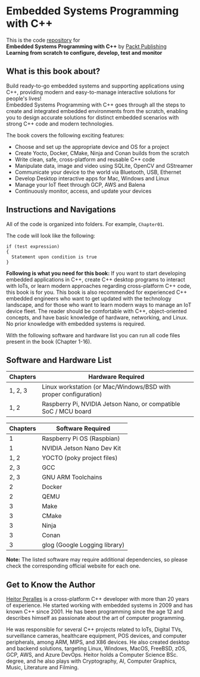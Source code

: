 # Embedded Systems Programming with C++

This is the code [repository](https://github.com/PacktPublishing/Embedded-Systems-Programming-with-Cxx) for<br>
**Embedded Systems Programming with C++** by [Packt Publishing](https://www.packtpub.com/)<br>
**Learning from scratch to configure, develop, test and monitor**

## What is this book about?

Build ready-to-go embedded systems and supporting applications using C++, providing modern and easy-to-manage interactive solutions for people's lives!<br>
Embedded Systems Programming with C++ goes through all the steps to create and integrated embedded environments from the scratch, enabling you to design accurate solutions for distinct embedded scenarios with strong C++ code and modern technologies.

The book covers the following exciting features:
* Choose and set up the appropriate device and OS for a project
* Create Yocto, Docker, CMake, Ninja and Conan builds from the scratch
* Write clean, safe, cross-platform and reusable C++ code
* Manipulate data, image and video using SQLite, OpenCV and GStreamer
* Communicate your device to the world via Bluetooth, USB, Ethernet
* Develop Desktop interactive apps for Mac, Windows and Linux
* Manage your IoT fleet through GCP, AWS and Balena
* Continuously monitor, access, and update your devices 

## Instructions and Navigations

All of the code is organized into folders. For example, `Chapter01`.

The code will look like the following:

```
if (test expression)
{
  Statement upon condition is true
}
```

**Following is what you need for this book:**
If you want to start developing embedded applications in C++, create C++ desktop programs to interact with IoTs, or learn modern approaches regarding cross-platform C++ code, this book is for you. This book is also recommended for experienced C++ embedded engineers who want to get updated with the technology landscape, and for those who want to learn modern ways to manage an IoT device fleet. The reader should be comfortable with C++, object-oriented concepts, and have basic knowledge of hardware, networking, and Linux. No prior knowledge with embedded systems is required.

With the following software and hardware list you can run all code files present in the book (Chapter 1-16).

## Software and Hardware List

| Chapters                        | Hardware Required
| ------------------------------- | ----------------------------------------------------------------- |
| 1, 2, 3                         | Linux workstation (or Mac/Windows/BSD with proper configuration)  |
| 1, 2                            | Raspberry Pi, NVIDIA Jetson Nano, or compatible SoC / MCU board   |

| Chapters                        | Software Required           |
| ------------------------------- | --------------------------- |
| 1                               | Raspberry Pi OS (Raspbian)    |
| 1                               | NVIDIA Jetson Nano Dev Kit    |
| 1, 2                            | YOCTO (poky project files)    |
| 2, 3                            | GCC                           |
| 2, 3                            | GNU ARM Toolchains            |
| 2                               | Docker                        |
| 2                               | QEMU                          |
| 3                               | Make                          |
| 3                               | CMake                         |
| 3                               | Ninja                         |
| 3                               | Conan                         |
| 3                               | glog (Google Logging library) |

**Note:** The listed software may require additional dependencies, so please check the corresponding official website for each one.

## Get to Know the Author

[Heitor Peralles](mailto:heitorgp@gmail.com) is a cross-platform C++ developer with more than 20 years of experience. He started working with embedded systems in 2009 and has known C++ since 2001. He has been programming since the age 12 and describes himself as passionate about the art of computer programming. 

He was responsible for several C++ projects related to IoTs, Digital TVs, surveillance cameras, healthcare equipment, POS devices, and computer peripherals, among ARM, MIPS, and X86 devices. He also created desktop and backend solutions, targeting Linux, Windows, MacOS, FreeBSD, zOS, GCP, AWS, and Azure DevOps. Heitor holds a Computer Science BSc. degree, and he also plays with Cryptography, AI, Computer Graphics, Music, Literature and Filming.
